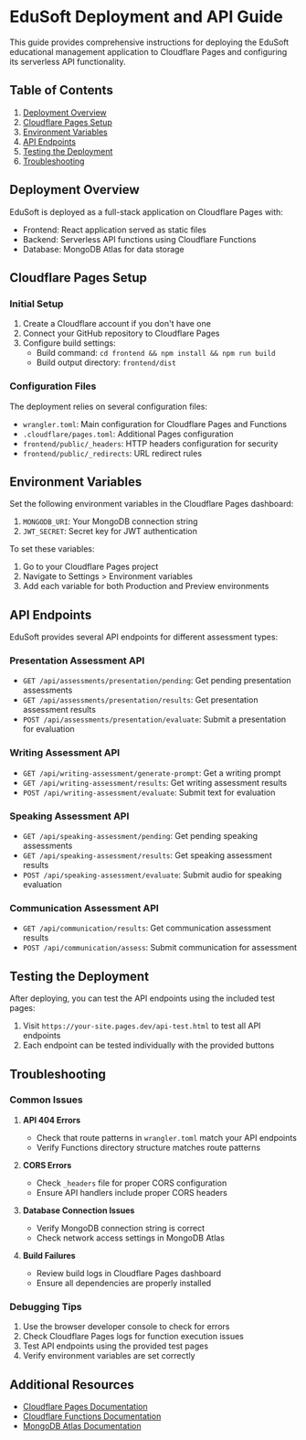 # EduSoft Deployment and API Guide

This guide provides comprehensive instructions for deploying the EduSoft educational management application to Cloudflare Pages and configuring its serverless API functionality.

## Table of Contents

1. [Deployment Overview](#deployment-overview)
2. [Cloudflare Pages Setup](#cloudflare-pages-setup)
3. [Environment Variables](#environment-variables)
4. [API Endpoints](#api-endpoints)
5. [Testing the Deployment](#testing-the-deployment)
6. [Troubleshooting](#troubleshooting)

## Deployment Overview

EduSoft is deployed as a full-stack application on Cloudflare Pages with:
- Frontend: React application served as static files
- Backend: Serverless API functions using Cloudflare Functions
- Database: MongoDB Atlas for data storage

## Cloudflare Pages Setup

### Initial Setup

1. Create a Cloudflare account if you don't have one
2. Connect your GitHub repository to Cloudflare Pages
3. Configure build settings:
   - Build command: `cd frontend && npm install && npm run build`
   - Build output directory: `frontend/dist`

### Configuration Files

The deployment relies on several configuration files:

- `wrangler.toml`: Main configuration for Cloudflare Pages and Functions
- `.cloudflare/pages.toml`: Additional Pages configuration
- `frontend/public/_headers`: HTTP headers configuration for security
- `frontend/public/_redirects`: URL redirect rules

## Environment Variables

Set the following environment variables in the Cloudflare Pages dashboard:

1. `MONGODB_URI`: Your MongoDB connection string
2. `JWT_SECRET`: Secret key for JWT authentication

To set these variables:
1. Go to your Cloudflare Pages project
2. Navigate to Settings > Environment variables
3. Add each variable for both Production and Preview environments

## API Endpoints

EduSoft provides several API endpoints for different assessment types:

### Presentation Assessment API

- `GET /api/assessments/presentation/pending`: Get pending presentation assessments
- `GET /api/assessments/presentation/results`: Get presentation assessment results
- `POST /api/assessments/presentation/evaluate`: Submit a presentation for evaluation

### Writing Assessment API

- `GET /api/writing-assessment/generate-prompt`: Get a writing prompt
- `GET /api/writing-assessment/results`: Get writing assessment results
- `POST /api/writing-assessment/evaluate`: Submit text for evaluation

### Speaking Assessment API

- `GET /api/speaking-assessment/pending`: Get pending speaking assessments
- `GET /api/speaking-assessment/results`: Get speaking assessment results
- `POST /api/speaking-assessment/evaluate`: Submit audio for speaking evaluation

### Communication Assessment API

- `GET /api/communication/results`: Get communication assessment results
- `POST /api/communication/assess`: Submit communication for assessment

## Testing the Deployment

After deploying, you can test the API endpoints using the included test pages:

1. Visit `https://your-site.pages.dev/api-test.html` to test all API endpoints
2. Each endpoint can be tested individually with the provided buttons

## Troubleshooting

### Common Issues

1. **API 404 Errors**
   - Check that route patterns in `wrangler.toml` match your API endpoints
   - Verify Functions directory structure matches route patterns

2. **CORS Errors**
   - Check `_headers` file for proper CORS configuration
   - Ensure API handlers include proper CORS headers

3. **Database Connection Issues**
   - Verify MongoDB connection string is correct
   - Check network access settings in MongoDB Atlas

4. **Build Failures**
   - Review build logs in Cloudflare Pages dashboard
   - Ensure all dependencies are properly installed

### Debugging Tips

1. Use the browser developer console to check for errors
2. Check Cloudflare Pages logs for function execution issues
3. Test API endpoints using the provided test pages
4. Verify environment variables are set correctly

## Additional Resources

- [Cloudflare Pages Documentation](https://developers.cloudflare.com/pages/)
- [Cloudflare Functions Documentation](https://developers.cloudflare.com/pages/platform/functions/)
- [MongoDB Atlas Documentation](https://docs.atlas.mongodb.com/) 